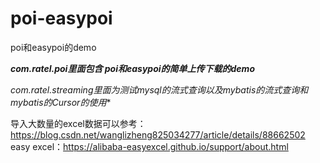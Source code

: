 # poi-easypoi
poi和easypoi的demo

***com.ratel.poi里面包含 poi和easypoi的简单上传下载的demo***

*com.ratel.streaming里面为测试mysql的流式查询以及mybatis的流式查询和mybatis的Cursor的使用**

导入大数量的excel数据可以参考：
https://blog.csdn.net/wanglizheng825034277/article/details/88662502
easy excel：https://alibaba-easyexcel.github.io/support/about.html